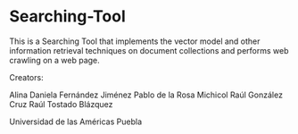 # Searching-Tool
This is a Searching Tool that implements the vector model and other information retrieval techniques on document collections and performs web crawling on a web page.

Creators:

Alina Daniela Fernández Jiménez
Pablo de la Rosa Michicol
Raúl González Cruz
Raúl Tostado Blázquez

Universidad de las Américas Puebla
